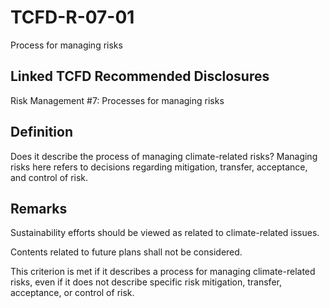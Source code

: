 # TCFD-R-07-01

Process for managing risks

## Linked TCFD Recommended Disclosures

Risk Management #7: Processes for managing risks

## Definition

Does it describe the process of managing climate-related risks? Managing risks here refers to decisions regarding mitigation, transfer, acceptance, and control of risk.

## Remarks

Sustainability efforts should be viewed as related to climate-related issues.

Contents related to future plans shall not be considered.

This criterion is met if it describes a process for managing climate-related risks, even if it does not describe specific risk mitigation, transfer, acceptance, or control of risk.
